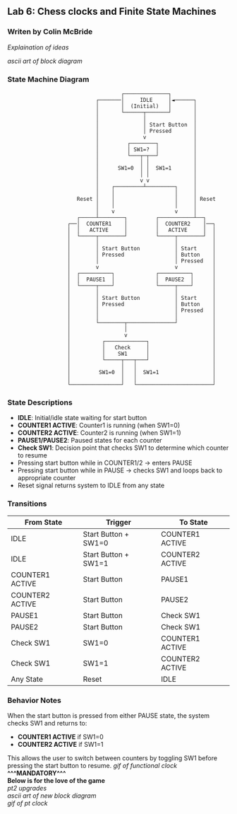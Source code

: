 ## Lab 6: Chess clocks and Finite State Machines
### Writen by Colin McBride

*Explaination of ideas*
     
*ascii art of block diagram*  
### State Machine Diagram
```
                                    ┌──────────────┐
                            ┌───────│     IDLE     │◄──────┐
                            │       │  (Initial)   │       │
                            │       └──────┬───────┘       │
                            │              │               │
                            │              │ Start Button  │
                            │              │ Pressed       │
                            │              v               │
                            │         ┌────────┐           │
                            │         │ SW1=?  │           │
                            │         └───┬─┬──┘           │
                            │             │ │              │
                            │      SW1=0  │ │  SW1=1       │
                            │             │ │              │
                            │             v v              │
                            │    ┌─────────┴─────────┐     │ 
                            │    │                   │     │
                      Reset │    │                   │     │ Reset
                            │    │                   │     │
                            │    v                   v     │
                      ┌─────┴────────┐         ┌───────────┴──┐
                   ┌──│  COUNTER1    │         │  COUNTER2    │──┐
                   │  │   ACTIVE     │         │   ACTIVE     │  │
                   │  └─────┬────────┘         └─────┬────────┘  │
                   │        │                        │           │
                   │        │ Start Button           │ Start     │
                   │        │ Pressed                │ Button    │
                   │        │                        │ Pressed   │
                   │        v                        v           │
                   │  ┌──────────┐             ┌──────────┐      │
                   │  │  PAUSE1  │             │  PAUSE2  │      │
                   │  └─────┬────┘             └─────┬────┘      │
                   │        │                        │           │
                   │        │ Start Button           │ Start     │
                   │        │ Pressed                │ Button    │
                   │        │                        │ Pressed   │
                   │        │                        │           │
                   │        └────────┬───────────────┘           │
                   │                 │                           │
                   │                 v                           │
                   │          ┌─────────────┐                    │
                   │          │   Check     │                    │
                   │          │    SW1      │                    │
                   │          └─────┬───┬───┘                    │
                   │                │   │                        │
                   │         SW1=0  │   │  SW1=1                 │
                   │                │   │                        │
                   └────────────────┘   └────────────────────────┘
```

### State Descriptions

- **IDLE**: Initial/idle state waiting for start button
- **COUNTER1 ACTIVE**: Counter1 is running (when SW1=0)
- **COUNTER2 ACTIVE**: Counter2 is running (when SW1=1)
- **PAUSE1/PAUSE2**: Paused states for each counter
- **Check SW1**: Decision point that checks SW1 to determine which counter to resume
- Pressing start button while in COUNTER1/2 → enters PAUSE
- Pressing start button while in PAUSE → checks SW1 and loops back to appropriate counter
- Reset signal returns system to IDLE from any state

### Transitions

| From State | Trigger | To State |
|------------|---------|----------|
| IDLE | Start Button + SW1=0 | COUNTER1 ACTIVE |
| IDLE | Start Button + SW1=1 | COUNTER2 ACTIVE |
| COUNTER1 ACTIVE | Start Button | PAUSE1 |
| COUNTER2 ACTIVE | Start Button | PAUSE2 |
| PAUSE1 | Start Button | Check SW1 |
| PAUSE2 | Start Button | Check SW1 |
| Check SW1 | SW1=0 | COUNTER1 ACTIVE |
| Check SW1 | SW1=1 | COUNTER2 ACTIVE |
| Any State | Reset | IDLE |

### Behavior Notes

When the start button is pressed from either PAUSE state, the system checks SW1 and returns to:
- **COUNTER1 ACTIVE** if SW1=0
- **COUNTER2 ACTIVE** if SW1=1

This allows the user to switch between counters by toggling SW1 before pressing the start button to resume.
*gif of functional clock*  
**^^^MANDATORY^^^**  
**Below is for the love of the game**  
*pt2 upgrades*  
*ascii art of new block diagram*  
*gif of pt clock*

